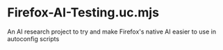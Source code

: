 # Firefox-AI-Testing.uc.mjs
An AI research project to try and make Firefox's native AI easier to use in autoconfig scripts

